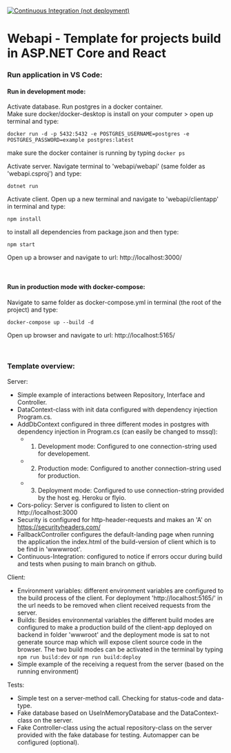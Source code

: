 [![Continuous Integration (not deployment)](https://github.com/erikato-git/webapi/actions/workflows/ci-cd.yml/badge.svg)](https://github.com/erikato-git/webapi/actions/workflows/ci-cd.yml)

# Webapi - Template for projects build in ASP.NET Core and React

### Run application in VS Code:
#### Run in development mode:
Activate database. Run postgres in a docker container. <br>
Make sure docker/docker-desktop is install on your computer > open up terminal and type:
```
docker run -d -p 5432:5432 -e POSTGRES_USERNAME=postgres -e POSTGRES_PASSWORD=example postgres:latest
```
make sure the docker container is running by typing ```docker ps``` <br>

Activate server. Navigate terminal to 'webapi/webapi' (same folder as 'webapi.csproj') and type:
```
dotnet run
```
Activate client. Open up a new terminal and navigate to 'webapi/clientapp' in terminal and type:
```
npm install
```
to install all dependencies from package.json and then type:
```
npm start
```
Open up a browser and navigate to url: http://localhost:3000/

<br>

#### Run in production mode with docker-compose:
Navigate to same folder as docker-compose.yml in terminal (the root of the project) and type:
```
docker-compose up --build -d
```
Open up browser and navigate to url: http://localhost:5165/

<br>

### Template overview:
Server:
- Simple example of interactions between Repository, Interface and Controller.
- DataContext-class with init data configured with dependency injection Program.cs.
- AddDbContext configured in three different modes in postgres with dependency injection in Program.cs (can easily be changed to mssql): 
  - 1. Development mode: Configured to one connection-string used for developement.
  - 2. Production mode: Configured to another connection-string used for production.
  - 3. Deployment mode: Configured to use connection-string provided by the host eg. Heroku or flyio.
- Cors-policy: Server is configured to listen to client on http://localhost:3000
- Security is configured for http-header-requests and makes an 'A' on https://securityheaders.com/
- FallbackController configures the default-landing page when running the application the index.html of the build-version of client which is to be find in 'wwwwroot'.
- Continuous-Integration: configured to notice if errors occur during build and tests when pusing to main branch on github. 

Client:
- Environment variables: different environment variables are configured to the build process of the client. For deployment 'http://localhost:5165/' in the url needs to be removed when client received requests from the server.
- Builds: Besides environmental variables the different build modes are configured to make a production build of the client-app deployed on backend in folder 'wwwroot' and the deployment mode is sat to not generate source map which will expose client source code in the browser. The two build modes can be activated in the terminal by typing ```npm run build:dev``` or ```npm run build:deploy```  
- Simple example of the receiving a request from the server (based on the running environment)

Tests:
- Simple test on a server-method call. Checking for status-code and data-type.
- Fake database based on UseInMemoryDatabase and the DataContext-class on the server.
- Fake Controller-class using the actual repository-class on the server provided with the fake database for testing. Automapper can be configured (optional). 

<br>




